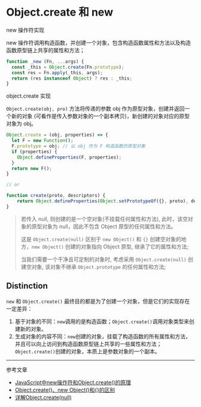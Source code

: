 # Object.create 和 new

new 操作符实现

new 操作符调用构造函数，并创建一个对象，包含构造函数属性和方法以及构造函数原型链上共享的属性和方法；

```javascript
function _new (Fn, ...args) {
  const _this = Object.create(Fn.prototype);
  const res = Fn.apply(_this, args);
  return (res instanceof Object) ? res : _this;
}
```

object.create 实现

`Object.create(obj, pro)` 方法将传递的参数 obj 作为原型对象，创建并返回一个新的对象 (可看作是传入参数对象的一个副本拷贝)，新创建的对象对应的原型对象为 obj。

```javascript
Object.create = (obj, properties) => {
  let F = new Function();
  F.prototype = obj; // 以 obj 作为 F 构造函数的原型对象
  if (properties) {
    Object.defineProperties(F, properties);
  }
  return new F();
}

// or

function create(proto, descriptors) {
    return Object.defineProperties(Object.setPrototypeOf({}, proto), descriptors);
}
```

> 若传入 null, 则创建的是一个空对象(不挂载任何属性和方法), 此时，该空对象的原型对象为 null，因此不包含 Object 原型的任何属性和方法。
>
> 这是 `Object.create(null)` 区别于 `new Object()` 和 `{}` 创建空对象的地方，`new Object()` 创建的对象指向 Object 原型, 继承了它的属性和方法;
>
> 当我们需要一个干净且可定制的对象时, 考虑采用 `Object.create(null)` 创建空对象, 该对象不继承 `Object.prototype` 的任何属性和方法;

## Distinction

`new` 和 `Object.create()` 最终目的都是为了创建一个对象，但是它们的实现存在一定差异：

1. 基于对象的不同：`new`调用的是构造函数；`Object.create()`调用对象类型来创建新的对象。
2. 生成对象的内容不同：`new`创建的对象，挂载了构造函数的所有属性和方法，并且可以向上访问到构造函数原型链上共享的一些属性和方法；`Object.create()`创建的对象，本质上是参数对象的一个副本。

---

参考文章

- [JavaScript中new操作符和Object.create()的原理](https://segmentfault.com/a/1190000016523214)
- [Object.create()、new Object()和{}的区别](https://juejin.cn/post/6844903917835436045)
- [详解Object.create(null)](https://juejin.cn/post/6844903589815517192)
